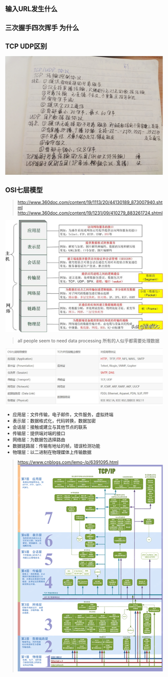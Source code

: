 ## 输入URL发生什么
## 三次握手四次挥手 为什么
## TCP UDP区别
![Image text](img/TCPUDP.jpg)
## OSI七层模型

>http://www.360doc.com/content/19/1113/20/44130189_873007940.shtml
>http://www.360doc.com/content/19/1231/09/410279_883261724.shtml

![Image text](img/OSI七层模型.jpg)

> all  people seem to need data processing 所有的人似乎都需要处理数据
 
![Image text](img/七层四层.jpg)

+ 应用层：文件传输，电子邮件，文件服务，虚拟终端
+ 表示层：数据格式化，代码转换，数据加密
+ 会话层：接触或建立与其他节点的联系
+ 传输层：提供端对端的接口
+ 网络层：为数据包选择路由
+ 数据链路层：传输有地址的帧，错误检测功能
+ 物理层：以二进制在物理媒体上传输数据

>https://www.cnblogs.com/lemo-/p/6391095.html
![Image text](img/OSI七层模型详情.jpg)